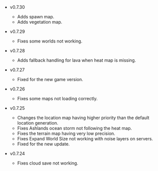 - v0.7.30
  - Adds spawn map.
  - Adds vegetation map.

- v0.7.29
  - Fixes some worlds not working.

- v0.7.28
  - Adds fallback handling for lava when heat map is missing.

- v0.7.27
  - Fixed for the new game version.

- v0.7.26
  - Fixes some maps not loading correctly.

- v0.7.25
  - Changes the location map having higher priority than the default location generation.
  - Fixes Ashlands ocean storm not following the heat map.
  - Fixes the terrain map having very low precision.
  - Fixes Expand World Size not working with noise layers on servers.
  - Fixed for the new update.

- v0.7.24
  - Fixes cloud save not working.
